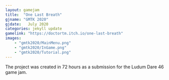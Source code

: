 ```yaml
---
layout: gamejam
title:  "One Last Breath"
gjname: "GMTK 2020"
gjdate:   July 2020
categories: jekyll update
gamelink: "https://doctortm.itch.io/one-last-breath"
images:
    - "gmtk2020/MainMenu.png"
    - "gmtk2020/InGame.png"
    - "gmtk2020/Tutorial.png"
---
```

The project was created in 72 hours as a submission for the Ludum Dare 46 game jam.

